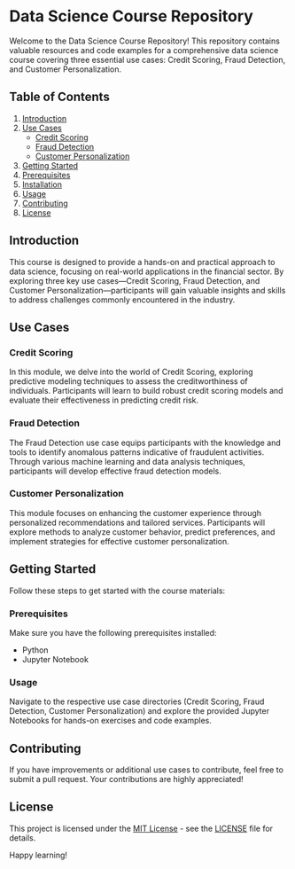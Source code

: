 # Data Science Course Repository

Welcome to the Data Science Course Repository! This repository contains valuable resources and code examples for a comprehensive data science course covering three essential use cases: Credit Scoring, Fraud Detection, and Customer Personalization.

## Table of Contents

1. [Introduction](#introduction)
2. [Use Cases](#use-cases)
    - [Credit Scoring](#credit-scoring)
    - [Fraud Detection](#fraud-detection)
    - [Customer Personalization](#customer-personalization)
3. [Getting Started](#getting-started)
4. [Prerequisites](#prerequisites)
5. [Installation](#installation)
6. [Usage](#usage)
7. [Contributing](#contributing)
8. [License](#license)

## Introduction

This course is designed to provide a hands-on and practical approach to data science, focusing on real-world applications in the financial sector. By exploring three key use cases—Credit Scoring, Fraud Detection, and Customer Personalization—participants will gain valuable insights and skills to address challenges commonly encountered in the industry.

## Use Cases

### Credit Scoring

In this module, we delve into the world of Credit Scoring, exploring predictive modeling techniques to assess the creditworthiness of individuals. Participants will learn to build robust credit scoring models and evaluate their effectiveness in predicting credit risk.

### Fraud Detection

The Fraud Detection use case equips participants with the knowledge and tools to identify anomalous patterns indicative of fraudulent activities. Through various machine learning and data analysis techniques, participants will develop effective fraud detection models.

### Customer Personalization

This module focuses on enhancing the customer experience through personalized recommendations and tailored services. Participants will explore methods to analyze customer behavior, predict preferences, and implement strategies for effective customer personalization.

## Getting Started

Follow these steps to get started with the course materials:

### Prerequisites

Make sure you have the following prerequisites installed:

- Python
- Jupyter Notebook

### Usage

Navigate to the respective use case directories (Credit Scoring, Fraud Detection, Customer Personalization) and explore the provided Jupyter Notebooks for hands-on exercises and code examples.

## Contributing

If you have improvements or additional use cases to contribute, feel free to submit a pull request. Your contributions are highly appreciated!

## License

This project is licensed under the [MIT License](LICENSE) - see the [LICENSE](LICENSE) file for details.

Happy learning!